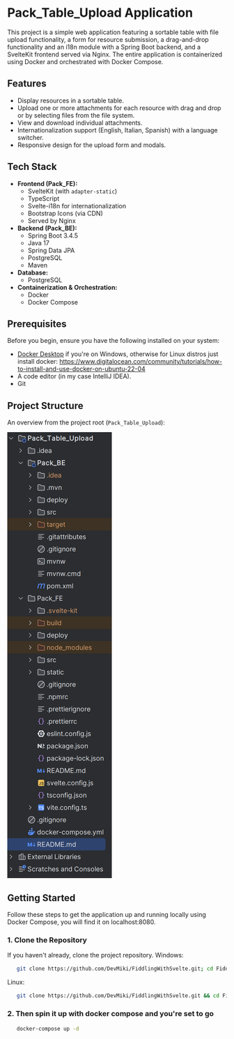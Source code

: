 # Pack_Table_Upload Application

This project is a simple web application featuring a sortable table with file upload functionality, a form for resource submission, a drag-and-drop functionality and an i18n module with a Spring Boot backend, and a SvelteKit frontend served via Nginx. The entire application is containerized using Docker and orchestrated with Docker Compose.

## Features

*   Display resources in a sortable table.
*   Upload one or more attachments for each resource with drag and drop or by selecting files from the file system.
*   View and download individual attachments.
*   Internationalization support (English, Italian, Spanish) with a language switcher.
*   Responsive design for the upload form and modals.

## Tech Stack

*   **Frontend (Pack_FE):**
    *   SvelteKit (with `adapter-static`)
    *   TypeScript
    *   Svelte-i18n for internationalization
    *   Bootstrap Icons (via CDN)
    *   Served by Nginx
*   **Backend (Pack_BE):**
    *   Spring Boot 3.4.5
    *   Java 17
    *   Spring Data JPA
    *   PostgreSQL
    *   Maven
*   **Database:**
    *   PostgreSQL
*   **Containerization & Orchestration:**
    *   Docker
    *   Docker Compose

## Prerequisites

Before you begin, ensure you have the following installed on your system:

*   [Docker Desktop](https://www.docker.com/products/docker-desktop/) if you're on Windows, otherwise for Linux distros just install docker: https://www.digitalocean.com/community/tutorials/how-to-install-and-use-docker-on-ubuntu-22-04
*   A code editor (in my case IntelliJ IDEA).
*   Git

## Project Structure

An overview from the project root (`Pack_Table_Upload`):

![project_structure_table_upload.png](project_structure_table_upload.png)


## Getting Started

Follow these steps to get the application up and running locally using Docker Compose, you will find it on localhost:8080.

### 1. Clone the Repository

If you haven't already, clone the project repository.
Windows:
```bash
   git clone https://github.com/DevMiki/FiddlingWithSvelte.git; cd FiddlingWithSvelte
```
Linux:
```bash
   git clone https://github.com/DevMiki/FiddlingWithSvelte.git && cd FiddlingWithSvelte
```
### 2. Then spin it up with docker compose and you're set to go
```bash 
   docker-compose up -d